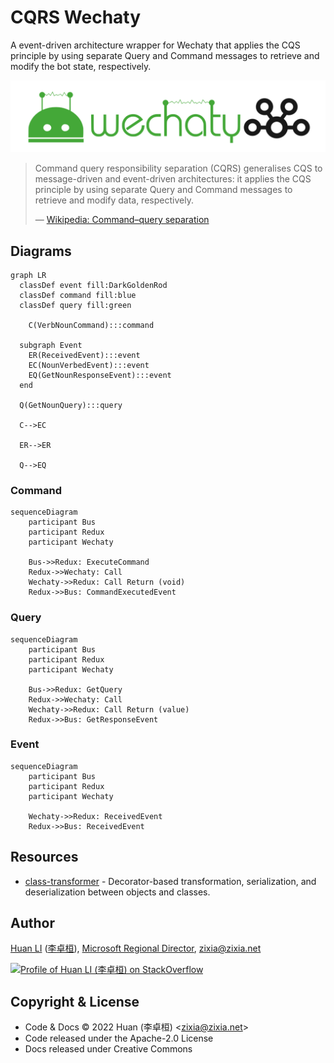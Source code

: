# CQRS Wechaty

A event-driven architecture wrapper for Wechaty that applies the CQS principle by using separate Query and Command messages to retrieve and modify the bot state, respectively.

![Command Query Responsibility Segeragation (CQRS) Wechaty](docs/images/cqrs-wechaty.png)

> Command query responsibility separation (CQRS) generalises CQS to message-driven and event-driven architectures: it applies the CQS principle by using separate Query and Command messages to retrieve and modify data, respectively.
>
> &mdash; [Wikipedia: Command–query separation](https://en.wikipedia.org/wiki/Command%E2%80%93query_separation)

## Diagrams

```mermaid
graph LR
  classDef event fill:DarkGoldenRod
  classDef command fill:blue
  classDef query fill:green

    C(VerbNounCommand):::command

  subgraph Event
    ER(ReceivedEvent):::event
    EC(NounVerbedEvent):::event
    EQ(GetNounResponseEvent):::event
  end

  Q(GetNounQuery):::query

  C-->EC

  ER-->ER

  Q-->EQ
```

### Command

```mermaid
sequenceDiagram
    participant Bus
    participant Redux
    participant Wechaty

    Bus->>Redux: ExecuteCommand
    Redux->>Wechaty: Call
    Wechaty->>Redux: Call Return (void)
    Redux->>Bus: CommandExecutedEvent
```

### Query

```mermaid
sequenceDiagram
    participant Bus
    participant Redux
    participant Wechaty

    Bus->>Redux: GetQuery
    Redux->>Wechaty: Call
    Wechaty->>Redux: Call Return (value)
    Redux->>Bus: GetResponseEvent
```

### Event

```mermaid
sequenceDiagram
    participant Bus
    participant Redux
    participant Wechaty

    Wechaty->>Redux: ReceivedEvent
    Redux->>Bus: ReceivedEvent
```

## Resources

- [class-transformer](https://github.com/typestack/class-transformer) - Decorator-based transformation, serialization, and deserialization between objects and classes.

## Author

[Huan LI](https://github.com/huan) ([李卓桓](http://linkedin.com/in/zixia)), [Microsoft Regional Director](https://rd.microsoft.com/en-us/huan-li), <zixia@zixia.net>

[![Profile of Huan LI (李卓桓) on StackOverflow](https://stackexchange.com/users/flair/265499.png)](https://stackexchange.com/users/265499)

## Copyright & License

- Code & Docs © 2022 Huan (李卓桓) \<zixia@zixia.net\>
- Code released under the Apache-2.0 License
- Docs released under Creative Commons

